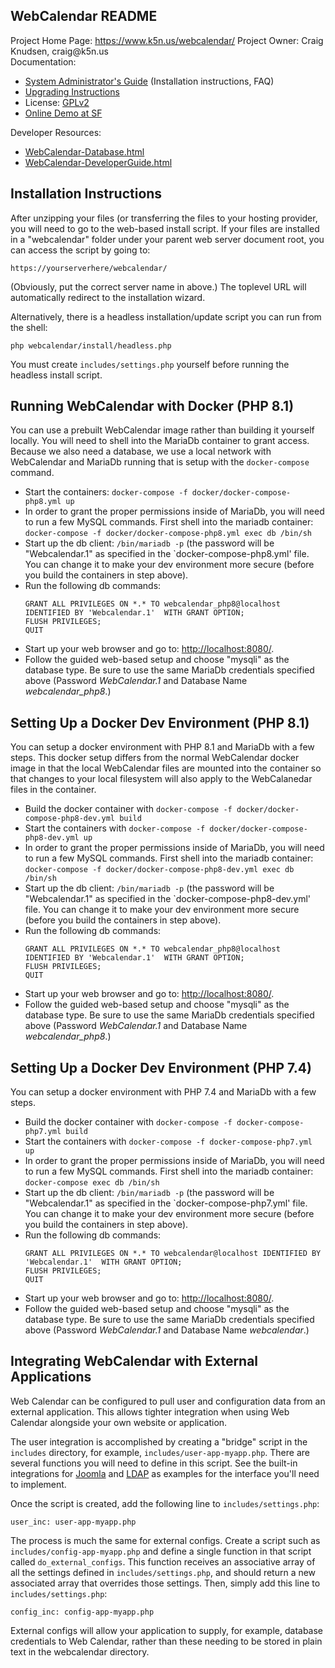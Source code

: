 WebCalendar README
------------------

Project Home Page: https://www.k5n.us/webcalendar/
Project Owner: Craig Knudsen, &#99;&#114;&#97;&#105;&#103;&#64;&#107;&#53;&#110;&#46;&#117;&#115;  
Documentation:
- [System Administrator's Guide](http://htmlpreview.github.io/?https://github.com/craigk5n/webcalendar/blob/master/docs/WebCalendar-SysAdmin.html) (Installation instructions, FAQ)
- [Upgrading Instructions](http://htmlpreview.github.io/?https://github.com/craigk5n/webcalendar/blob/master/UPGRADING.html)
- License: [GPLv2](https://github.com/craigk5n/webcalendar/blob/master/LICENSE)
- [Online Demo at SF](http://webcalendar.sourceforge.net/demo/)

Developer Resources:
- [WebCalendar-Database.html](http://htmlpreview.github.io/?https://github.com/craigk5n/webcalendar/blob/master/docs/WebCalendar-Database.html)
- [WebCalendar-DeveloperGuide.html](http://htmlpreview.github.io/?https://github.com/craigk5n/webcalendar/blob/master/docs/WebCalendar-DeveloperGuide.html)

## Installation Instructions

After unzipping your files (or transferring the files to your hosting
provider, you will need to go to the web-based install script.
If your files are installed in a "webcalendar" folder under your parent
web server document root, you can access the script by going to:

    https://yourserverhere/webcalendar/

(Obviously, put the correct server name in above.)  The toplevel URL will
automatically redirect to the installation wizard.

Alternatively, there is a headless installation/update script you can run from
the shell:

```shell
php webcalendar/install/headless.php
```

You must create `includes/settings.php` yourself before running the headless
install script.

## Running WebCalendar with Docker (PHP 8.1)
You can use a prebuilt WebCalendar image rather than building it yourself locally.
You will need to shell into the MariaDb container to grant access.
Because we also need a database, we use a local network with WebCalendar
and MariaDb running that is setup with the `docker-compose` command.

- Start the containers:
  `docker-compose -f docker/docker-compose-php8.yml up`
- In order to grant the proper permissions inside of MariaDb, you
  will need to run a few MySQL commands.  First shell into the mariadb
  container: `docker-compose -f docker/docker-compose-php8.yml exec db /bin/sh`
- Start up the db client: `/bin/mariadb -p` (the password will be
  "Webcalendar.1" as specified in the `docker-compose-php8.yml' file.  You
  can change it to make your dev environment more secure (before you
  build the containers in step above).
- Run the following db commands:
  ```
  GRANT ALL PRIVILEGES ON *.* TO webcalendar_php8@localhost IDENTIFIED BY 'Webcalendar.1'  WITH GRANT OPTION; 
  FLUSH PRIVILEGES;
  QUIT
  ```
- Start up your web browser and go to:
  [http://localhost:8080/](http://localhost:8080/).
- Follow the guided web-based setup and choose "mysqli" as the database
  type.
  Be sure to use the same MariaDb credentials specified above
  (Password _WebCalendar.1_ and Database Name _webcalendar_php8_.)

## Setting Up a Docker Dev Environment (PHP 8.1)

You can setup a docker environment with PHP 8.1 and MariaDb with a few
steps.  This docker setup differs from the normal WebCalendar docker image
in that the local WebCalendar files are mounted into the container so
that changes to your local filesystem will also apply to the WebCalanedar
files in the container.

- Build the docker container with
  `docker-compose -f docker/docker-compose-php8-dev.yml build`
- Start the containers with
  `docker-compose -f docker/docker-compose-php8-dev.yml up`
- In order to grant the proper permissions inside of MariaDb, you
  will need to run a few MySQL commands.  First shell into the mariadb
  container: `docker-compose -f docker/docker-compose-php8-dev.yml exec db /bin/sh`
- Start up the db client: `/bin/mariadb -p` (the password will be
  "Webcalendar.1" as specified in the `docker-compose-php8-dev.yml' file.  You
  can change it to make your dev environment more secure (before you
  build the containers in step above).
- Run the following db commands:
  ```
  GRANT ALL PRIVILEGES ON *.* TO webcalendar_php8@localhost IDENTIFIED BY 'Webcalendar.1'  WITH GRANT OPTION; 
  FLUSH PRIVILEGES;
  QUIT
  ```
- Start up your web browser and go to:
  [http://localhost:8080/](http://localhost:8080/).
- Follow the guided web-based setup and choose "mysqli" as the database
  type.
  Be sure to use the same MariaDb credentials specified above
  (Password _WebCalendar.1_ and Database Name _webcalendar_php8_.)

## Setting Up a Docker Dev Environment (PHP 7.4)

You can setup a docker environment with PHP 7.4 and MariaDb with a few
steps.

- Build the docker container with `docker-compose -f docker-compose-php7.yml build`
- Start the containers with `docker-compose -f docker-compose-php7.yml up`
- In order to grant the proper permissions inside of MariaDb, you
  will need to run a few MySQL commands.  First shell into the mariadb
  container: `docker-compose exec db /bin/sh`
- Start up the db client: `/bin/mariadb -p` (the password will be
  "Webcalendar.1" as specified in the `docker-compose-php7.yml' file.  You
  can change it to make your dev environment more secure (before you
  build the containers in step above).
- Run the following db commands:
  ```
  GRANT ALL PRIVILEGES ON *.* TO webcalendar@localhost IDENTIFIED BY 'Webcalendar.1'  WITH GRANT OPTION; 
  FLUSH PRIVILEGES;
  QUIT
  ```
- Start up your web browser and go to:
  [http://localhost:8080/](http://localhost:8080/).
- Follow the guided web-based setup and choose "mysqli" as the database
  type.
  Be sure to use the same MariaDb credentials specified above
  (Password _WebCalendar.1_ and Database Name _webcalendar_.)

## Integrating WebCalendar with External Applications

Web Calendar can be configured to pull user and configuration data from an external application. This
allows tighter integration when using Web Calendar alongside your own website or application.

The user integration is accomplished by creating a "bridge" script in the `includes` directory, for example,
`includes/user-app-myapp.php`. There are several functions you will need to define in this script. See the
built-in integrations for [Joomla](https://github.com/craigk5n/webcalendar/blob/master/includes/user-app-joomla.php)
and [LDAP](https://github.com/craigk5n/webcalendar/blob/master/includes/user-ldap.php) as examples for the interface
you'll need to implement.

Once the script is created, add the following line to `includes/settings.php`:

```
user_inc: user-app-myapp.php
```

The process is much the same for external configs. Create a script such as `includes/config-app-myapp.php` and define
a single function in that script called `do_external_configs`. This function receives an associative array of all
the settings defined in `includes/settings.php`, and should return a new associated array that overrides those settings.
Then, simply add this line to `includes/settings.php`:

```
config_inc: config-app-myapp.php
```

External configs will allow your application to supply, for example, database credentials to Web Calendar, rather than
these needing to be stored in plain text in the webcalendar directory.
